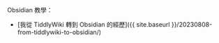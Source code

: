 Obsidian 教學：

- [我從 TiddlyWiki 轉到 Obsidian 的經歷]({{ site.baseurl }}/20230808-from-tiddlywiki-to-obsidian/) 
 